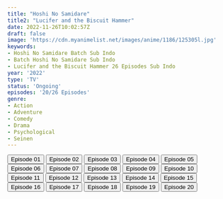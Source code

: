 ```yaml
---
title: "Hoshi No Samidare"
title2: "Lucifer and the Biscuit Hammer"
date: 2022-11-26T10:02:57Z
draft: false
image: 'https://cdn.myanimelist.net/images/anime/1186/125305l.jpg'
keywords:
- Hoshi No Samidare Batch Sub Indo
- Batch Hoshi No Samidare Sub Indo
- Lucifer and the Biscuit Hammer 26 Episodes Sub Indo
year: '2022'
type: 'TV'
status: 'Ongoing'
episodes: '20/26 Episodes'
genre:
- Action
- Adventure
- Comedy
- Drama
- Psychological
- Seinen
---
```


<div class="d-g gg-5 gtc-r ai-c">
<button onclick="window.open('?kur=KOI KISAMA/HSSMD/1/MP4/Kuramanime-HSSMD-01-480p-Gokai','_blank')">Episode 01</button>
<button onclick="window.open('?kur=KOI KISAMA/HSSMD/2/MP4/Kuramanime-HSSMD-02-480p-Gokai','_blank')">Episode 02</button>
<button onclick="window.open('?kur=KOI KISAMA/HSSMD/3/MP4/Kuramanime-HSSMD-03-480p-Gokai','_blank')">Episode 03</button>
<button onclick="window.open('?kur=KOI KISAMA/HSSMD/4/MP4/Kuramanime-HSSMD-04-480p-Gokai','_blank')">Episode 04</button>
<button onclick="window.open('?kur=KOI KISAMA/HSSMD/5/MP4/Kuramanime-HSSMD-05-480p-Gokai','_blank')">Episode 05</button>
<button onclick="window.open('?kur=KOI KISAMA/HSSMD/6/MP4/Kuramanime-HSSMD-06-480p-Gokai','_blank')">Episode 06</button>
<button onclick="window.open('?kur=KOI KISAMA/HSSMD/7/MP4/Kuramanime-HSSMD-07-480p-Gokai','_blank')">Episode 07</button>
<button onclick="window.open('?kur=KOI KISAMA/HSSMD/8/MP4/Kuramanime-HSSMD-08-480p-Gokai','_blank')">Episode 08</button>
<button onclick="window.open('?kur=KOI KISAMA/HSSMD/9/MP4/Kuramanime-HSSMD-09-480p-Gokai','_blank')">Episode 09</button>
<button onclick="window.open('?kur=KOI KISAMA/HSSMD/10/MP4/Kuramanime-HSSMD-10-480p-Gokai','_blank')">Episode 10</button>
<button onclick="window.open('?arc=hb8LUyiC0R_20220918/11/MP4/Kuramanime-HSSMD-11-480p-Gokai','_blank')">Episode 11</button>
<button onclick="window.open('?arc=OiYG33Pkyj_20220928/12/MP4/Kuramanime-HSSMD-12-480p-Gokai','_blank')">Episode 12</button>
<button onclick="window.open('?arc=DVyThwRmtR_20221008/13/MP4/Kuramanime-HSSMD-13-480p-BGlobal','_blank')">Episode 13</button>
<button onclick="window.open('?arc=D6eypp1fWX_20221015/14/MP4/Kuramanime-HSSMD-14-480p-BGlobal','_blank')">Episode 14</button>
<button onclick="window.open('?arc=77FXcLv7nI_20221022/15/MP4/Kuramanime-HSSMD-15-480p-BGlobal','_blank')">Episode 15</button>
<button onclick="window.open('?arc=ElbtKcXx4U_20221029/16/MP4/Kuramanime-HSSMD-16-480p-BGlobal','_blank')">Episode 16</button>
<button onclick="window.open('?arc=dB15amrKjR_20221105/17/MP4/Kuramanime-HSSMD-17-480p-BGlobal','_blank')">Episode 17</button>
<button onclick="window.open('?arc=XY2Ygr2Umv_20221112/18/MP4/Kuramanime-HSSMD-18-480p-BGlobal','_blank')">Episode 18</button>
<button onclick="window.open('?arc=n2fnFB6mGO_20221119/19/MP4/Kuramanime-HSSMD-19-480p-BGlobal','_blank')">Episode 19</button>
<button onclick="window.open('?arc=lqWBMlo2WN_20221126/20/MP4/Kuramanime-HSSMD-20-480p-BGlobal','_blank')">Episode 20</button>
</div>